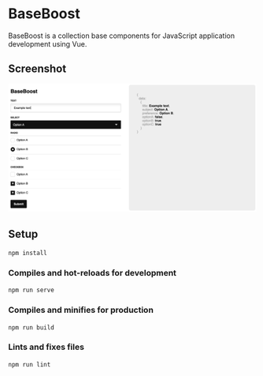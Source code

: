 # BaseBoost

BaseBoost is a collection base components for JavaScript application development using Vue.

## Screenshot

![Screenshot](/screenshot.png?raw=true)

## Setup
```
npm install
```

### Compiles and hot-reloads for development
```
npm run serve
```

### Compiles and minifies for production
```
npm run build
```

### Lints and fixes files
```
npm run lint
```
